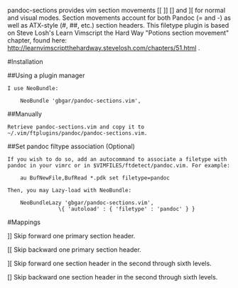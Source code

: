 pandoc-sections provides vim section movements [[ ]] [] and ][ for normal and
visual modes. Section movements account for both Pandoc (= and -) as well as
ATX-style (#, ##, etc.) section headers.  This filetype plugin is based on
Steve Losh's Learn Vimscript the Hard Way "Potions section movement" chapter,
found here: http://learnvimscriptthehardway.stevelosh.com/chapters/51.html .

#Installation

##Using a plugin manager

	I use NeoBundle:

		NeoBundle 'gbgar/pandoc-sections.vim', 

##Manually

	Retrieve pandoc-sections.vim and copy it to 
	~/.vim/ftplugins/pandoc/pandoc-sections.vim.

##Set pandoc filtype association (Optional)
  
	If you wish to do so, add an autocommand to associate a filetype with 
	pandoc in your vimrc or in $VIMFILES/ftdetect/pandoc.vim. For example:

		au BufNewFile,BufRead *.pdk set filetype=pandoc

	Then, you may Lazy-load with NeoBundle:

		NeoBundleLazy 'gbgar/pandoc-sections.vim', 
                    \{ 'autoload' : { 'filetype' : 'pandoc' } }

#Mappings

]]      Skip forward one primary section header.

[[      Skip backward one primary section header.

][      Skip forward one section header in the second through sixth levels.

[]      Skip backward one section header in the second through sixth levels.

